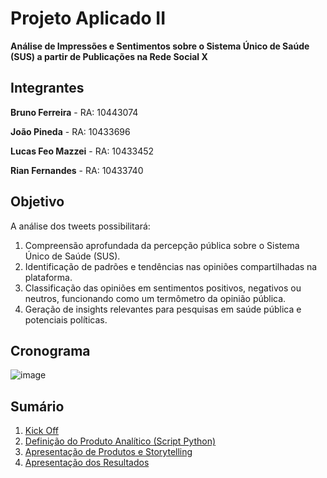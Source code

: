 # Projeto Aplicado II

**Análise de Impressões e Sentimentos sobre o Sistema Único de Saúde (SUS) a partir de Publicações na Rede Social X**

## Integrantes

**Bruno Ferreira** - RA: 10443074

**João Pineda** - RA: 10433696

**Lucas Feo Mazzei** - RA: 10433452

**Rian Fernandes** - RA: 10433740

## Objetivo

A análise dos tweets possibilitará:

1. Compreensão aprofundada da percepção pública sobre o Sistema Único de
Saúde (SUS).
2. Identificação de padrões e tendências nas opiniões compartilhadas na
plataforma.
3. Classificação das opiniões em sentimentos positivos, negativos ou neutros,
funcionando como um termômetro da opinião pública.
4. Geração de insights relevantes para pesquisas em saúde pública e
potenciais políticas.

## Cronograma

![image](https://github.com/user-attachments/assets/f61bc97e-cf04-47f3-b975-db0a643d65d9)


## Sumário

1. [Kick Off](https://github.com/jpopineda10433696/Projeto-Aplicado-II/blob/main/Kick%20Off/Kick%20Off.md)
2. [Definição do Produto Analítico (Script Python)](https://github.com/jpopineda10433696/Projeto-Aplicado-II/tree/main/Defini%C3%A7%C3%A3o%20do%20Produto%20Anal%C3%ADtico)
3. [Apresentação de Produtos e Storytelling](https://github.com/jpopineda10433696/Projeto-Aplicado-II/tree/main/Data%20Storytelling)
4. [Apresentação dos Resultados](https://github.com/jpopineda10433696/Projeto-Aplicado-II/tree/main/Apresenta%C3%A7%C3%A3o%20dos%20Resultados)
